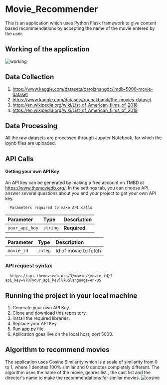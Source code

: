 # Movie_Recommender
This is an application which uses Python Flask framework to give content based recommendations by accepting the name of the movie entered by the user.
## Working of the application
![working](https://user-images.githubusercontent.com/77972615/170870827-a31a9d21-b51e-4790-913a-f16ac75b76cc.png)

## Data Collection
1. https://www.kaggle.com/datasets/carolzhangdc/imdb-5000-movie-dataset
2. https://www.kaggle.com/datasets/rounakbanik/the-movies-dataset
3. https://en.wikipedia.org/wiki/List_of_American_films_of_2018
4. https://en.wikipedia.org/wiki/List_of_American_films_of_2019

## Data Processing
All the raw datasets are processed through Jupyter Notebook, for which the ipynb files are uploaded.

## API Calls

#### Getting your own API Key
An API key can be generated by making a free account on TMBD at https://www.themoviedb.org/. In the settings tab, you can choose API, answer several questions about you and your project to get your own API key.

```http
  Parameters required to make API calls
```

| Parameter | Type     | Description                |
| :-------- | :------- | :------------------------- |
| `your_api_key` | `string` | **Required**. |




| Parameter  | Type     | Description                       |
| :---------- | :------- | :-------------------------------- |
| ` movie_id  ` | `integ` | Id of movie to fetch |

### API request syntax

```http
  https://api.themoviedb.org/3/movie/{movie_id}?api_key=%7B{your_api_key}%7D&language=en-US
```

## Running the project in your local machine
1. Generate your own API Key.
2. Clone and download this repository.
3. Install the required libraries.
4. Replace your API Key.
5. Run app.py file.
6. Apllication goes live on the local host, port 5000.

## Algorithm to recommend movies
The application uses Cosine Similarity which is a scale of similarity from 0 to 1, where 1 denotes 100% similar and 0 denotes completely different. The algorithm uses the name of the movie, genres list , the cast list and the director's name to make the recommendations for similar movies.
![cosine](https://user-images.githubusercontent.com/77972615/170871084-ead2b1ff-8474-45df-9150-d2b6c47b8ad7.png)




